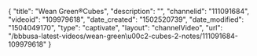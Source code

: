 {
    "title": "Wean Green&reg;Cubes",
    "description": "",
    "channelid": "111091684",
    "videoid": "109979618",
    "date_created": "1502520739",
    "date_modified": "1504049170",
    "type": "captivate",
    "layout": "channelVideo",
    "url": "\/bbbusa-latest-videos\/wean-green\u00c2-cubes-2-notes\/111091684-109979618"
}